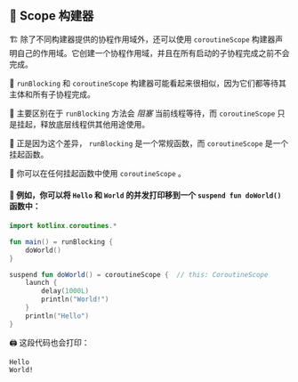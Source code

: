 ## 🌈 Scope 构建器

🏗️ 除了不同构建器提供的协程作用域外，还可以使用 `coroutineScope` 构建器声明自己的作用域。它创建一个协程作用域，并且在所有启动的子协程完成之前不会完成。

🔄 `runBlocking` 和 `coroutineScope` 构建器可能看起来很相似，因为它们都等待其主体和所有子协程完成。

🚧 主要区别在于 `runBlocking` 方法会 *阻塞* 当前线程等待，而 `coroutineScope` 只是挂起，释放底层线程供其他用途使用。

🔑 正是因为这个差异， `runBlocking` 是一个常规函数，而 `coroutineScope` 是一个挂起函数。

🚀 你可以在任何挂起函数中使用 `coroutineScope` 。

#### 📝 例如，你可以将 `Hello` 和 `World` 的并发打印移到一个 `suspend fun doWorld()` 函数中：

```kotlin
import kotlinx.coroutines.*

fun main() = runBlocking {
    doWorld()
}

suspend fun doWorld() = coroutineScope {  // this: CoroutineScope
    launch {
        delay(1000L)
        println("World!")
    }
    println("Hello")
}
```

🖨️ 这段代码也会打印：

```text
Hello
World!
```